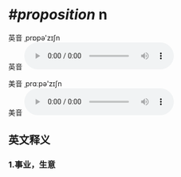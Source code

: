 # ***\#proposition*** n
英音 ˌprɒpə'zɪʃn  
英音
<audio src="./media/proposition1_AAC.aac" controls="controls"></audio>

美音 ˌprɑːpə'zɪʃn  
美音
<audio src="./media/proposition2_AAC.aac" controls="controls"></audio>



  

英文释义
---
### 1.**事业，生意**  


